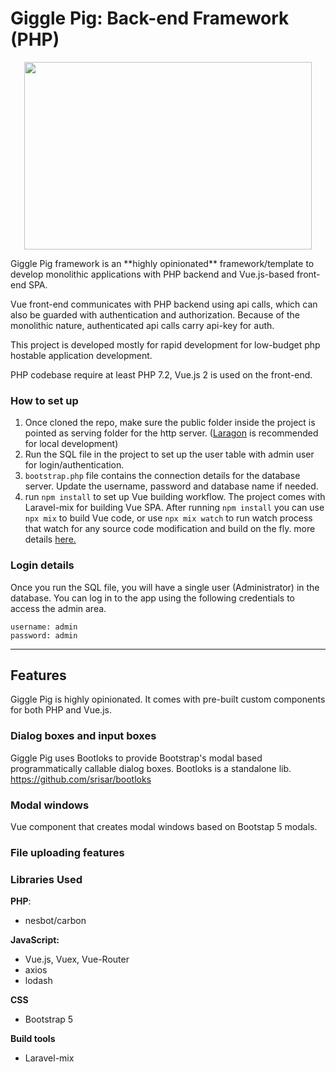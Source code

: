 # Giggle Pig: Back-end Framework (PHP)

<p align="center">
  <img width="460" height="300" src="https://raw.githubusercontent.com/srisar/giggle-pig/master/public/images/giggle-pig-full.svg">
</p>
Giggle Pig framework is an **highly opinionated** framework/template to develop monolithic applications with PHP backend and Vue.js-based front-end SPA. 

Vue front-end communicates with PHP backend using api calls, which can also be guarded with authentication and authorization. Because of the monolithic nature, authenticated api calls carry api-key for auth.

This project is developed mostly for rapid development for low-budget php hostable application development.

PHP codebase require at least PHP 7.2, Vue.js 2 is used on the front-end.

### How to set up

1. Once cloned the repo, make sure the public folder inside the project is pointed as serving folder for the http server. ([Laragon](https://laragon.org/download/index.html) is recommended for local development)
2. Run the SQL file in the project to set up the user table with admin user for login/authentication.
3. `bootstrap.php` file contains the connection details for the database server. Update the username, password and database name if needed.
4. run `npm install` to set up Vue building workflow. The project comes with Laravel-mix for building Vue SPA. After running `npm install` you can use `npx mix`
   to build Vue code, or use `npx mix watch` to run watch process that watch for any source code modification and build on the fly. more details [here.](https://laravel-mix.com/docs/6.0/upgrade#update-your-npm-scripts)

### Login details

Once you run the SQL file, you will have a single user (Administrator) in the database. You can log in to the app using the following credentials to access the admin area. 

```
username: admin
password: admin
```

------

## Features

Giggle Pig is highly opinionated. It comes with pre-built custom components for both PHP and Vue.js.

### Dialog boxes and input boxes

Giggle Pig uses Bootloks to provide Bootstrap's modal based programmatically callable dialog boxes. Bootloks is a standalone lib. https://github.com/srisar/bootloks

### Modal windows

Vue component that creates modal windows based on Bootstap 5 modals.

### File uploading features





### Libraries Used

**PHP**:

- nesbot/carbon

**JavaScript:**

- Vue.js, Vuex, Vue-Router
- axios
- lodash

**CSS**

- Bootstrap 5

**Build tools**

- Laravel-mix

